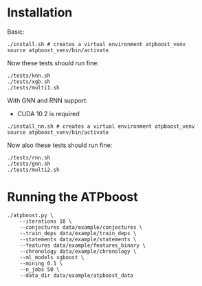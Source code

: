 # Installation

Basic:
```
./install.sh # creates a virtual environment atpboost_venv
source atpboost_venv/bin/activate
```

Now these tests should run fine:
```
./tests/knn.sh
./tests/xgb.sh
./tests/multi1.sh
```

With GNN and RNN support:
- CUDA 10.2 is required

```
./install_nn.sh # creates a virtual environment atpboost_venv
source atpboost_venv/bin/activate
```

Now also these tests should run fine:
```
./tests/rnn.sh
./tests/gnn.sh
./tests/multi2.sh
```


# Running the ATPboost

```
./atpboost.py \
	--iterations 10 \
	--conjectures data/example/conjectures \
	--train_deps data/example/train_deps \
	--statements data/example/statements \
	--features data/example/features_binary \
	--chronology data/example/chronology \
	--ml_models xgboost \
	--mining 0.1 \
	--n_jobs 50 \
	--data_dir data/example/atpboost_data
```

